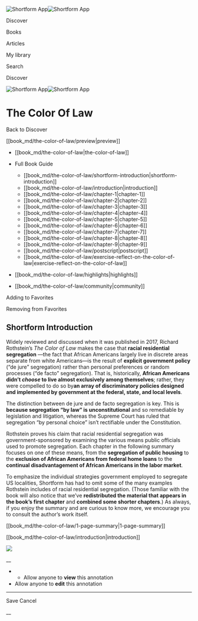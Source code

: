 ![Shortform App](/img/logo.36a2399e.svg)![Shortform App](/img/logo-dark.70c1b072.svg)

Discover

Books

Articles

My library

Search

Discover

![Shortform App](/img/logo.36a2399e.svg)![Shortform App](/img/logo-dark.70c1b072.svg)

# The Color Of Law

Back to Discover

[[book_md/the-color-of-law/preview|preview]]

  * [[book_md/the-color-of-law|the-color-of-law]]
  * Full Book Guide

    * [[book_md/the-color-of-law/shortform-introduction|shortform-introduction]]
    * [[book_md/the-color-of-law/introduction|introduction]]
    * [[book_md/the-color-of-law/chapter-1|chapter-1]]
    * [[book_md/the-color-of-law/chapter-2|chapter-2]]
    * [[book_md/the-color-of-law/chapter-3|chapter-3]]
    * [[book_md/the-color-of-law/chapter-4|chapter-4]]
    * [[book_md/the-color-of-law/chapter-5|chapter-5]]
    * [[book_md/the-color-of-law/chapter-6|chapter-6]]
    * [[book_md/the-color-of-law/chapter-7|chapter-7]]
    * [[book_md/the-color-of-law/chapter-8|chapter-8]]
    * [[book_md/the-color-of-law/chapter-9|chapter-9]]
    * [[book_md/the-color-of-law/postscript|postscript]]
    * [[book_md/the-color-of-law/exercise-reflect-on-the-color-of-law|exercise-reflect-on-the-color-of-law]]
  * [[book_md/the-color-of-law/highlights|highlights]]
  * [[book_md/the-color-of-law/community|community]]



Adding to Favorites 

Removing from Favorites 

## Shortform Introduction

Widely reviewed and discussed when it was published in 2017, Richard Rothstein’s _The Color of Law_ makes the case that **racial residential segregation** —the fact that African Americans largely live in discrete areas separate from white Americans—is the result of **explicit government policy** (“de jure” segregation) rather than personal preferences or random processes (“de facto” segregation). That is, historically, **African Americans didn’t _choose_ to live almost exclusively among themselves**; rather, they were compelled to do so by**an array of discriminatory policies designed and implemented by government at the federal, state, and local levels**.

The distinction between de jure and de facto segregation is key. This is **because segregation “by law” is unconstitutional** and so remediable by legislation and litigation, whereas the Supreme Court has ruled that segregation “by personal choice” isn’t rectifiable under the Constitution.

Rothstein proves his claim that racial residential segregation was government-sponsored by examining the various means public officials used to promote segregation. Each chapter in the following summary focuses on one of these means, from the **segregation of public housing** to the **exclusion of African Americans from federal home loans** to the **continual disadvantagement of African Americans in the labor market**.

To emphasize the individual strategies government employed to segregate US localities, Shortform has had to omit some of the many examples Rothstein includes of racial residential segregation. (Those familiar with the book will also notice that we’ve **redistributed the material that appears in the book’s first chapter** and **combined some shorter chapters**.) As always, if you enjoy the summary and are curious to know more, we encourage you to consult the author’s work itself.

[[book_md/the-color-of-law/1-page-summary|1-page-summary]]

[[book_md/the-color-of-law/introduction|introduction]]

![](https://bat.bing.com/action/0?ti=56018282&Ver=2&mid=16db85f4-3595-432f-b7dd-6ebd8443783d&sid=1711133063fa11eebdec89a8b8ae3bbc&vid=171147a063fa11eea7440fcfeb230d96&vids=0&msclkid=N&pi=0&lg=en-US&sw=800&sh=600&sc=24&nwd=1&tl=Shortform%20%7C%20Book&p=https%3A%2F%2Fwww.shortform.com%2Fapp%2Fbook%2Fthe-color-of-law%2Fshortform-introduction&r=&lt=338&evt=pageLoad&sv=1&rn=190150)

__

  *   * Allow anyone to **view** this annotation
  * Allow anyone to **edit** this annotation



* * *

Save Cancel

__



